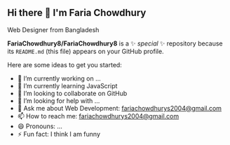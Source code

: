 ## Hi there 👋 I'm Faria Chowdhury
Web Designer from Bangladesh


**FariaChowdhury8/FariaChowdhury8** is a ✨ _special_ ✨ repository because its `README.md` (this file) appears on your GitHub profile.

Here are some ideas to get you started:

- 🔭 I’m currently working on ...
- 🌱 I’m currently learning JavaScript
- 👯 I’m looking to collaborate on GitHub
- 🤔 I’m looking for help with ... 
- 💬 Ask me about Web Development: fariachowdhurys2004@gmail.com
- 📫 How to reach me: fariachowdhurys2004@gmail.com
- 😄 Pronouns: ...
- ⚡ Fun fact: I think I am funny

